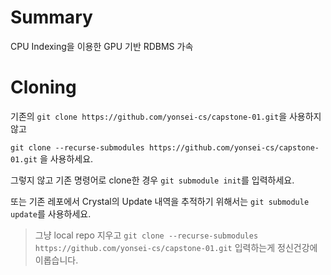 # Summary

CPU Indexing을 이용한 GPU 기반 RDBMS 가속

# Cloning

기존의 `git clone https://github.com/yonsei-cs/capstone-01.git`을 사용하지 않고

`git clone --recurse-submodules https://github.com/yonsei-cs/capstone-01.git`
을 사용하세요.

그렇지 않고 기존 명령어로 clone한 경우
`git submodule init`를 입력하세요.

또는 기존 레포에서 Crystal의 Update 내역을 추적하기 위해서는 `git submodule update`를 사용하세요.

> 그냥 local repo 지우고 `git clone --recurse-submodules https://github.com/yonsei-cs/capstone-01.git` 입력하는게 정신건강에 이롭습니다.
